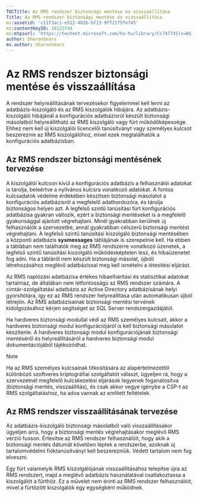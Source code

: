 ```yaml
---
TOCTitle: Az RMS rendszer biztonsági mentése és visszaállítása
Title: Az RMS rendszer biztonsági mentése és visszaállítása
ms:assetid: 'c11f3ac1-e512-402b-bf13-9ff21f5fe745'
ms:contentKeyID: 18122744
ms:mtpsurl: 'https://technet.microsoft.com/hu-hu/library/Cc747745(v=WS.10)'
author: SharonSears
ms.author: SharonSears
---
```


Az RMS rendszer biztonsági mentése és visszaállítása
====================================================

A rendszer helyreállításának tervezésekor figyelemmel kell lenni az adatbázis-kiszolgáló és az RMS kiszolgálók hibájára. Az adatbázis-kiszolgáló hibájánál a konfigurációs adatbázisról készült biztonsági másolatból helyreállítható az RMS kiszolgáló vagy fürt működőképessége. Ehhez nem kell új kiszolgálói licencelői tanúsítványt vagy személyes kulcsot beszereznie az RMS kiszolgálóhoz, mivel ezek megtalálhatók a konfigurációs adatbázisban.

Az RMS rendszer biztonsági mentésének tervezése
-----------------------------------------------

A kiszolgálói kulcson kívül a konfigurációs adatbázis a felhasználói adatokat is tárolja, beleértve a nyilvános kulcsra vonatkozó adatokat. A fontos kulcsadatok védelme érdekében készítsen biztonsági másolatot a konfigurációs adatbázisról a megfelelő adathordozóra, és tárolja biztonságos helyen azt. A legfelső szintű tanúsítási fürt konfigurációs adatbázisa gyakran változik, ezért a biztonsági mentéseket is a megfelelő gyakorisággal ajánlott végrehajtani. Minél gyakrabban kerülnek új felhasználók a szervezetbe, annál gyakrabban célszerű biztonsági mentést végrehajtani. A legfelső szintű tanúsítási kiszolgáló biztonsági mentésében a központi adatbázis **sysmessages** táblájának is szerepelnie kell. Ha ebben a táblában nem találhatók meg az RMS rendszerre vonatkozó üzenetek, a legfelső szintű tanúsítási kiszolgáló működésképtelen lesz, és hibaüzenetet fog adni. Ha a tábláról nem készült biztonsági másolat, újbóli létrehozásához meglévő adatbázissal meg kell ismételni a létesítési eljárást.

Az RMS naplózási adatbázisa értékes hibaelhárítási és statisztikai adatokat tartalmaz, de általában nem létfontosságú az RMS rendszer számára. A címtár-szolgáltatási adatbázis az Active Directory adatbázisának helyi gyorsítótára, így ez az RMS rendszer helyreállítása után automatikusan újból létrejön. Az RMS adatbázisainak biztonsági mentési tervének kidolgozásához kérjen segítséget az SQL Server rendszergazdájától.

Ha hardveres biztonsági modullal védi az RMS személyes kulcsait, akkor a hardveres biztonsági modul konfigurációjáról is kell biztonsági másolatot készítenie. A hardveres biztonsági modul konfigurációjának biztonsági mentéséről és helyreállításáról a hardveres biztonsági modul dokumentációjából tájékozódhat.

> [!NOTE]
> Ha az RMS személyes kulcsainak titkosítására az alapértelmezettől különböző szoftveres kriptográfiai szolgáltatót választ, ügyeljen rá, hogy a szervezetnél megfelelő kulcskezelési eljárások legyenek foganatosítva (biztonsági mentés, visszaállítás), és csak akkor vegye igénybe a CSP-t az RMS szolgáltatáshoz, ha adva vannak az említett feltételek.

Az RMS rendszer visszaállításának tervezése
-------------------------------------------

Az adatbázis-kiszolgáló biztonsági másolatból való visszaállításakor ügyeljen arra, hogy a biztonsági mentés végrehajtásakor meglévő RMS verzió fusson. Értesítse az RMS rendszer felhasználóit, hogy akik a biztonsági mentés dátumát követően léptek a rendszerbe, azoknak új tartalomvédelmi fióktanúsítványt kell beszerezniük. Védett tartalom nem fog elveszni.

Egy fürt valamelyik RMS kiszolgálójának visszaállításához telepítse újra az RMS rendszert, majd a meglévő adatbázis használatával csatlakoztassa a kiszolgálót a fürthöz. Ez a művelet nem érinti az RMS rendszer felhasználóit, mivel a fürtözött kiszolgálók egy egységként működnek.
